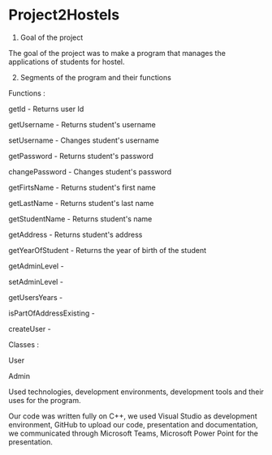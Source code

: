 # Project2Hostels

1. Goal of the project

The goal of the project was to make a program that manages the applications of students for hostel. 

2. Segments of the program and their functions

Functions : 

getId - Returns user Id

getUsername - Returns student's username

setUsername - Changes student's username

getPassword - Returns student's password

changePassword - Changes student's password

getFirtsName - Returns student's first name

getLastName - Returns student's last name

getStudentName - Returns student's name

getAddress - Returns student's address

getYearOfStudent - Returns the year of birth of the student

getAdminLevel - 

setAdminLevel - 

getUsersYears - 

isPartOfAddressExisting - 

createUser - 

Classes : 

User

Admin

Used technologies, development environments, development tools and their uses for the program.

Our code was written fully on C++, we used Visual Studio as development environment, GitHub to upload our code, presentation and documentation, we communicated through Microsoft Teams, Microsoft Power Point for the presentation.
